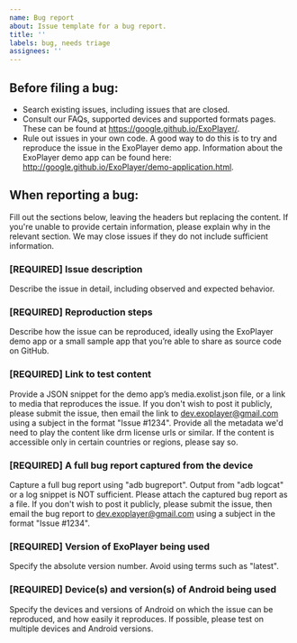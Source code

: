 ```yaml
---
name: Bug report
about: Issue template for a bug report.
title: ''
labels: bug, needs triage
assignees: ''
---
```


Before filing a bug:
-----------------------
- Search existing issues, including issues that are closed.
- Consult our FAQs, supported devices and supported formats pages. These can be
  found at https://google.github.io/ExoPlayer/.
- Rule out issues in your own code. A good way to do this is to try and
  reproduce the issue in the ExoPlayer demo app. Information about the ExoPlayer
  demo app can be found here:
  http://google.github.io/ExoPlayer/demo-application.html.

When reporting a bug:
-----------------------
Fill out the sections below, leaving the headers but replacing the content. If
you're unable to provide certain information, please explain why in the relevant
section. We may close issues if they do not include sufficient information.

### [REQUIRED] Issue description
Describe the issue in detail, including observed and expected behavior.

### [REQUIRED] Reproduction steps
Describe how the issue can be reproduced, ideally using the ExoPlayer demo app
or a small sample app that you’re able to share as source code on GitHub.

### [REQUIRED] Link to test content
Provide a JSON snippet for the demo app’s media.exolist.json file, or a link to
media that reproduces the issue. If you don't wish to post it publicly, please
submit the issue, then email the link to dev.exoplayer@gmail.com using a subject
in the format "Issue #1234". Provide all the metadata we'd need to play the
content like drm license urls or similar. If the content is accessible only in
certain countries or regions, please say so.

### [REQUIRED] A full bug report captured from the device
Capture a full bug report using "adb bugreport". Output from "adb logcat" or a
log snippet is NOT sufficient. Please attach the captured bug report as a file.
If you don't wish to post it publicly, please submit the issue, then email the
bug report to dev.exoplayer@gmail.com using a subject in the format
"Issue #1234".

### [REQUIRED] Version of ExoPlayer being used
Specify the absolute version number. Avoid using terms such as "latest".

### [REQUIRED] Device(s) and version(s) of Android being used
Specify the devices and versions of Android on which the issue can be
reproduced, and how easily it reproduces. If possible, please test on multiple
devices and Android versions.

